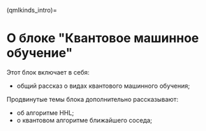 (qmlkinds_intro)=

# О блоке "Квантовое машинное обучение"

Этот блок включает в себя:

- общий рассказ о видах квантового машинного обучения;

Продвинутые темы блока дополнительно рассказывают:

- об алгоритме HHL;
- о квантовом алгоритме ближайшего соседа;
